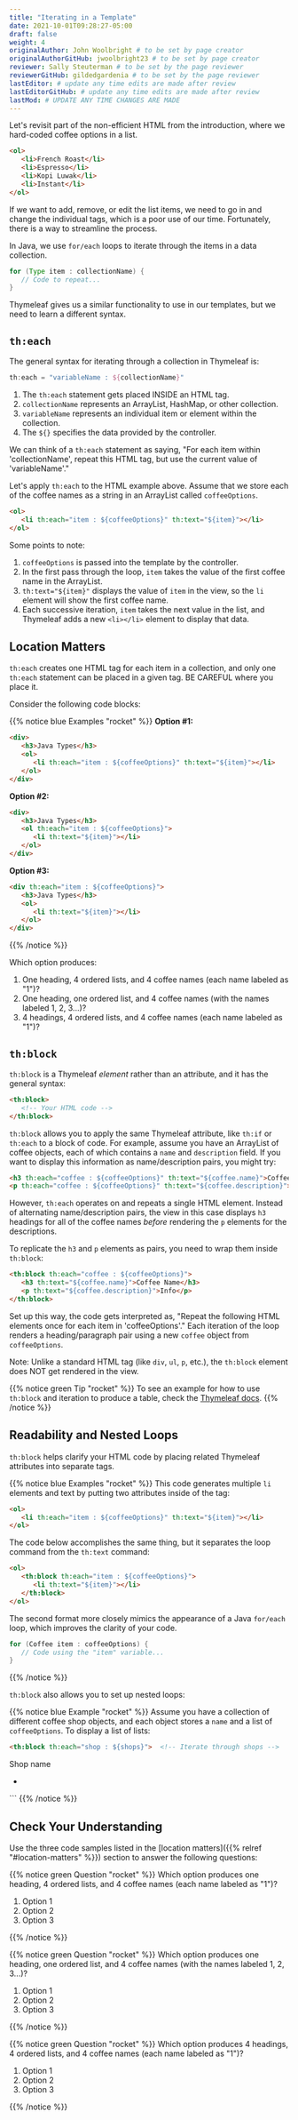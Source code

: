 ```yaml
---
title: "Iterating in a Template"
date: 2021-10-01T09:28:27-05:00
draft: false
weight: 4
originalAuthor: John Woolbright # to be set by page creator
originalAuthorGitHub: jwoolbright23 # to be set by page creator
reviewer: Sally Steuterman # to be set by the page reviewer
reviewerGitHub: gildedgardenia # to be set by the page reviewer
lastEditor: # update any time edits are made after review
lastEditorGitHub: # update any time edits are made after review
lastMod: # UPDATE ANY TIME CHANGES ARE MADE
---
```


Let's revisit part of the non-efficient HTML from the introduction, where we hard-coded coffee options in a list.

```html
<ol>
   <li>French Roast</li>
   <li>Espresso</li>
   <li>Kopi Luwak</li>
   <li>Instant</li>
</ol>
```

If we want to add, remove, or edit the list items, we need to go in and change the individual tags, which is a poor use of our time. Fortunately, there is a way to streamline the process.

In Java, we use `for/each` loops to iterate through the items in a data collection.

```java
for (Type item : collectionName) {
   // Code to repeat...
}
```

Thymeleaf gives us a similar functionality to use in our templates, but we need to learn a different syntax.

## `th:each`

The general syntax for iterating through a collection in Thymeleaf is:

```groovy
th:each = "variableName : ${collectionName}"
```

1. The `th:each` statement gets placed INSIDE an HTML tag.
2. `collectionName` represents an ArrayList, HashMap, or other collection.
3. `variableName` represents an individual item or element within the collection.
4. The `${}` specifies the data provided by the controller.

We can think of a `th:each` statement as saying, "For each item within 'collectionName', repeat this HTML tag, but use the current value of 'variableName'."

Let's apply `th:each` to the HTML example above. Assume that we store each of the coffee names as a string in an ArrayList called `coffeeOptions`.

```html
<ol>
   <li th:each="item : ${coffeeOptions}" th:text="${item}"></li>
</ol>
```

Some points to note:

1. `coffeeOptions` is passed into the template by the controller.
2. In the first pass through the loop, `item` takes the value of the first coffee name in the ArrayList.
3. `th:text="${item}"` displays the value of `item` in the view, so the `li` element will show the first coffee name.
4. Each successive iteration, `item` takes the next value in the list, and Thymeleaf adds a new `<li></li>` element to display that data.

## Location Matters

`th:each` creates one HTML tag for each item in a collection, and only one `th:each` statement can be placed in a given tag. BE CAREFUL where you place it.

Consider the following code blocks:

{{% notice blue Examples "rocket" %}}
**Option #1:**

```html
<div>
   <h3>Java Types</h3>
   <ol>
      <li th:each="item : ${coffeeOptions}" th:text="${item}"></li>
   </ol>
</div>
```

**Option #2:**

```html
<div>
   <h3>Java Types</h3>
   <ol th:each="item : ${coffeeOptions}">
      <li th:text="${item}"></li>
   </ol>
</div>
```

**Option #3:**

```html
<div th:each="item : ${coffeeOptions}">
   <h3>Java Types</h3>
   <ol>
      <li th:text="${item}"></li>
   </ol>
</div>
```
{{% /notice %}}

Which option produces:

1. One heading, 4 ordered lists, and 4 coffee names (each name labeled as "1")?
2. One heading, one ordered list, and 4 coffee names (with the names labeled 1, 2, 3...)?
3. 4 headings, 4 ordered lists, and 4 coffee names (each name labeled as "1")?

## `th:block`

`th:block` is a Thymeleaf *element* rather than an attribute, and it has the general syntax:

```html
<th:block>
   <!-- Your HTML code -->
</th:block>
```

`th:block` allows you to apply the same Thymeleaf attribute, like `th:if` or `th:each` to a block of code. For example, assume you have an ArrayList of coffee objects, each of which contains a `name` and `description` field. If you want to display this information as name/description pairs, you might try:

```html
<h3 th:each="coffee : ${coffeeOptions}" th:text="${coffee.name}">Coffee Name</h3>
<p th:each="coffee : ${coffeeOptions}" th:text="${coffee.description}">Info</p>
```

However, `th:each` operates on and repeats a single HTML element. Instead of alternating name/description pairs, the view in this case displays `h3` headings for all of the coffee names *before* rendering the `p` elements for the descriptions.

To replicate the `h3` and `p` elements as pairs, you need to wrap them inside `th:block`:

```html
<th:block th:each="coffee : ${coffeeOptions}">
   <h3 th:text="${coffee.name}">Coffee Name</h3>
   <p th:text="${coffee.description}">Info</p>
</th:block>
```

Set up this way, the code gets interpreted as, "Repeat the following HTML elements once for each item in 'coffeeOptions'." Each iteration of the loop renders a heading/paragraph pair using a new `coffee` object from `coffeeOptions`.

Note: Unlike a standard HTML tag (like `div`, `ul`, `p`, etc.), the `th:block` element does NOT get rendered in the view.

{{% notice green Tip "rocket" %}}
To see an example for how to use `th:block` and iteration to produce a table, check the [Thymeleaf docs](https://www.thymeleaf.org/doc/tutorials/2.1/usingthymeleaf.html#synthetic-thblock-tag).
{{% /notice %}}

## Readability and Nested Loops

`th:block` helps clarify your HTML code by placing related Thymeleaf attributes into separate tags.

{{% notice blue Examples "rocket" %}}
This code generates multiple `li` elements and text by putting two attributes inside of the tag:

```html
<ol>
   <li th:each="item : ${coffeeOptions}" th:text="${item}"></li>
</ol>
```

The code below accomplishes the same thing, but it separates the loop command from the `th:text` command:

```html
<ol>
   <th:block th:each="item : ${coffeeOptions}">
      <li th:text="${item}"></li>
   </th:block>
</ol>
```

The second format more closely mimics the appearance of a Java `for/each` loop, which improves the clarity of your code.

```java
for (Coffee item : coffeeOptions) {
   // Code using the "item" variable...
}
```
{{% /notice %}}

`th:block` also allows you to set up nested loops:

{{% notice blue Example "rocket" %}}
Assume you have a collection of different coffee shop objects, and each object stores a `name` and a list of `coffeeOptions`. To display a list of lists:

```html
<th:block th:each="shop : ${shops}">  <!-- Iterate through shops -->


```
   <p th:text = "${shop.name}">Shop name</p>
   <ul>
      <!-- Iterate through coffeeOptions -->
      <th:block th:each = "flavor : shop.coffeeOptions">
         <li th:text="${flavor}"></li>
      </th:block>
   </ul>
</th:block>
```
{{% /notice %}}

## Check Your Understanding

Use the three code samples listed in the [location matters]({{% relref "#location-matters" %}}) section to answer the following questions:

{{% notice green Question "rocket" %}}
Which option produces one heading, 4 ordered lists, and 4 coffee names (each name labeled as "1")?

1. Option 1
2. Option 2
3. Option 3

<!-- Solution: option 2 -->
{{% /notice %}}

{{% notice green Question "rocket" %}}
Which option produces one heading, one ordered list, and 4 coffee names (with the names labeled 1, 2, 3...)?

1. Option 1
2. Option 2
3. Option 3

<!-- Solution: option 1 -->
{{% /notice %}}

{{% notice green Question "rocket" %}}
Which option produces 4 headings, 4 ordered lists, and 4 coffee names (each name labeled as "1")?

1. Option 1
2. Option 2
3. Option 3

<!-- Solution: option 3 -->
{{% /notice %}}